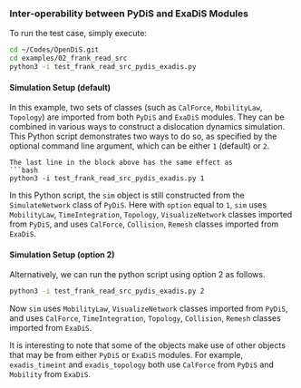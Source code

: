 ### Inter-operability between PyDiS and ExaDiS Modules

To run the test case, simply execute:

```bash
cd ~/Codes/OpenDiS.git
cd examples/02_frank_read_src
python3 -i test_frank_read_src_pydis_exadis.py
```

#### Simulation Setup (default)
In this example, two sets of classes (such as ```CalForce```, ```MobilityLaw```, ```Topology```) are imported from both ```PyDiS``` and ```ExaDiS``` modules.
They can be combined in various ways to construct a dislocation dynamics simulation.
This Python script demonstrates two ways to do so, as specified by the optional command line argument, which can be either ```1``` (default) or ```2```.

```{hint}
The last line in the block above has the same effect as
```bash
python3 -i test_frank_read_src_pydis_exadis.py 1
```
In this Python script, the ```sim``` object is still constructed from the ```SimulateNetwork``` class of ```PyDiS```.
Here with ```option``` equal to ```1```, ```sim``` uses ```MobilityLaw```, ```TimeIntegration```, ```Topology```, ```VisualizeNetwork``` classes imported from ```PyDiS```, and uses ```CalForce```, ```Collision```, ```Remesh``` classes imported from ```ExaDiS```.

#### Simulation Setup (option 2)

Alternatively, we can run the python script using option 2 as follows.
```bash
python3 -i test_frank_read_src_pydis_exadis.py 2
```

Now ```sim``` uses ```MobilityLaw```,  ```VisualizeNetwork``` classes imported from ```PyDiS```, and uses ```CalForce```, ```TimeIntegration```, ```Topology```, ```Collision```, ```Remesh``` classes imported from ```ExaDiS```.

It is interesting to note that some of the objects make use of other objects that may be from either ```PyDiS``` or ```ExaDiS``` modules.  For example, ```exadis_timeint``` and ```exadis_topology``` both use ```CalForce``` from ```PyDiS``` and ```Mobility``` from ```ExaDiS```. 

